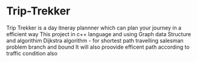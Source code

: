 # Trip-Trekker
Trip Trekker is a day itneray plannner which can plan your journey in a efficient way
This project in c++ language and using Graph data Structure and algorithim 
Dijkstra algorithm - for shortest path
travelling salesman problem branch and bound
It will also proovide efficent path according to traffic condition also 
